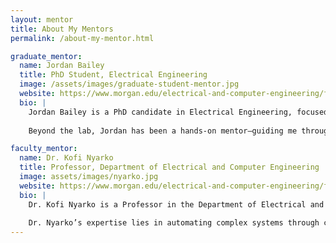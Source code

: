 ```yaml
---
layout: mentor
title: About My Mentors
permalink: /about-my-mentor.html

graduate_mentor:
  name: Jordan Bailey
  title: PhD Student, Electrical Engineering
  image: /assets/images/graduate-student-mentor.jpg
  website: https://www.morgan.edu/electrical-and-computer-engineering/faculty-and-staff/dr-kofi-nyarko
  bio: |
    Jordan Bailey is a PhD candidate in Electrical Engineering, focused on energy-efficient neuromorphic computing. Her research explores how brain-inspired hardware can improve the performance and sustainability of edge AI systems and intelligent devices.
    
    Beyond the lab, Jordan has been a hands-on mentor—guiding me through research, publishing, and grad school preparation. Her support has been instrumental in helping me grow both technically and professionally, always encouraging thoughtful problem-solving and a deeper understanding of the field.

faculty_mentor:
  name: Dr. Kofi Nyarko
  title: Professor, Department of Electrical and Computer Engineering
  image: assets/images/nyarko.jpg
  website: https://www.morgan.edu/electrical-and-computer-engineering/faculty-and-staff/dr-kofi-nyarko
  bio: |
    Dr. Kofi Nyarko is a Professor in the Department of Electrical and Computer Engineering at Morgan State University. He also serves as Director of the Data Engineering and Predictive Analytics (DEPA) Research Lab. Under his direction, DEPA has acquired and conducted research from the Department of Defense, Department of Energy, Army Research Laboratory, NASA, Department of Homeland Security and Purdue University’s Visual Analytics for Command, Control, and Interoperability Environments (VACCINE), a DHS Center of Excellence. 
    
    Dr. Nyarko’s expertise lies in automating complex systems through computer vision and machine learning as well as scientific/engineering simulation & visualization, predictive visual analytics, complex computer algorithm development, and computer network security. In 2020, he was a recipient of the US Black Engineer HBCU STEM Innovation Award for contributions to innovation that furthered economic development and entrepreneurship at Morgan State University.
---
```

